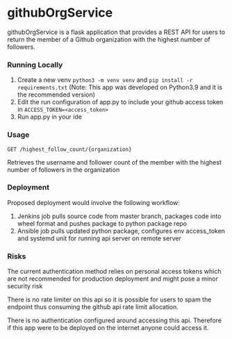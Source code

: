 # githubOrgService
githubOrgService is a flask application that provides a REST API for users to return the member of a Github organization with the highest number of followers.

### Running Locally

1. Create a new venv `python3 -m venv venv` and `pip install -r requirements.txt` (Note: This app was developed on Python3.9 and it is the recommended version)
2. Edit the run configuration of app.py to include your github access token in `ACCESS_TOKEN=<access_token>`
3. Run app.py in your ide

### Usage
`GET /highest_follow_count/{organization}`

Retrieves the username and follower count of the member with the highest number of followers in the organization

### Deployment
Proposed deployment would involve the following workflow:
1. Jenkins job pulls source code from master branch, packages code into wheel format and pushes package to python package repo
2. Ansible job pulls updated python package, configures env access_token and systemd unit for running api server on remote server

### Risks
The current authentication method relies on personal access tokens which are not recommended for production deployment and might pose a minor security risk

There is no rate limiter on this api so it is possible for users to spam the endpoint thus consuming the github api rate limit allocation.

There is no authentication configured around accessing this api. Therefore if this app were to be deployed on the internet anyone could access it.
